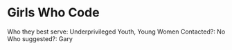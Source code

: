 # Girls Who Code

Who they best serve: Underprivileged Youth, Young Women
Contacted?: No
Who suggested?: Gary